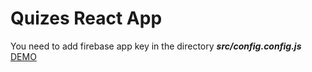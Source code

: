 # Quizes React App

You need to add firebase app key in the directory ***src/config.config.js***
[DEMO](https://little-quiz-cc822.web.app/)